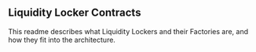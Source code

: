 ## Liquidity Locker Contracts

This readme describes what Liquidity Lockers and their Factories are, and how they fit into the architecture.
